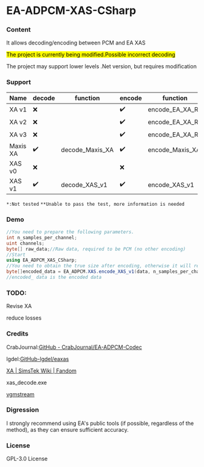 # EA-ADPCM-XAS-CSharp

### Content

It allows decoding/encoding between PCM and EA XAS

<mark>The project is currently being modified.Possible incorrect decoding</mark>

The project may support lower levels .Net version, but requires modification

### Support

| Name     | decode | function        | encode | function        |
| -------- | ------ | --------------- | ------ | --------------- |
| XA v1    | ❌      |                 | ✔️     | encode_EA_XA_R1 |
| XA v2    | ❌      |                 | ✔️     | encode_EA_XA_R2 |
| XA v3    | ❌      |                 | ✔️     | encode_EA_XA_R3 |
| Maxis XA | ✔️     | decode_Maxis_XA | ✔️     | encode_Maxis_XA |
| XAS v0   | ❌      |                 | ❌      |                 |
| XAS v1   | ✔️     | decode_XAS_v1   | ✔️     | encode_XAS_v1   |

`*:Not tested`  `**Unable to pass the test, more information is needed`

### Demo

```csharp
//You need to prepare the following parameters.
int n_samples_per_channel;
uint channels;
byte[] raw_data;//Raw data, required to be PCM (no other encoding)
//Start
using EA_ADPCM_XAS_CSharp;
//You need to obtain the true size after encoding, otherwise it will result in unnecessary 0x00
byte[]encoded_data = EA_ADPCM.XAS.encode_XAS_v1(data, n_samples_per_channel,channels);
//encoded_ data is the encoded data
```

### 

### TODO:

Revise XA

reduce losses

### Credits

CrabJournal:[GitHub - CrabJournal/EA-ADPCM-Codec](https://github.com/CrabJournal/EA-ADPCM-Codec)

lgdel:[GitHub-lgdel/eaxas](https://github.com/lgdel/eaxas)

[XA | SimsTek Wiki | Fandom](https://simstek.fandom.com/wiki/XA)

xas_decode.exe

[vgmstream](https://github.com/vgmstream/vgmstream)

### Digression

I strongly recommend using EA's public tools (if possible, regardless of the method), as they can ensure sufficient accuracy.

### License

GPL-3.0 License